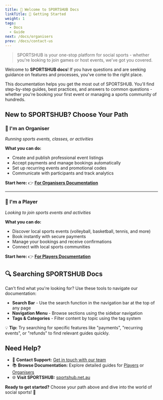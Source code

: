 ```yaml
---
title: 🚀 Welcome to SPORTSHUB Docs
linkTitle: 🚀 Getting Started
weight: 1
tags:
  - Docs
  - Guide
next: /docs/organisers
prev: /docs/contact-us
---
```


> SPORTSHUB is your one-stop platform for social sports - whether you're looking to join games or host events, we've got you covered.

Welcome to **SPORTSHUB docs**! If you have questions and are seeking guidance on features and processes, you've come to the right place.

This documentation helps you get the most out of SPORTSHUB. You'll find step-by-step guides, best practices, and answers to common questions - whether you're booking your first event or managing a sports community of hundreds.

## New to SPORTSHUB? Choose Your Path

### 🎯 **I'm an Organiser**

_Running sports events, classes, or activities_

**What you can do:**

- Create and publish professional event listings
- Accept payments and manage bookings automatically
- Set up recurring events and promotional codes
- Communicate with participants and track analytics

**Start here:** 👉 **[For Organisers Documentation](organisers/)**

---

### 👟 **I'm a Player**

_Looking to join sports events and activities_

**What you can do:**

- Discover local sports events (volleyball, basketball, tennis, and more)
- Book instantly with secure payments
- Manage your bookings and receive confirmations
- Connect with local sports communities

**Start here:** 👉 **[For Players Documentation](players/)**

## 🔍 Searching SPORTSHUB Docs

Can't find what you're looking for? Use these tools to navigate our documentation:

- **Search Bar** - Use the search function in the navigation bar at the top of any page
- **Navigation Menu** - Browse sections using the sidebar navigation
- **Tags & Categories** - Filter content by topic using the tag system

💡 **Tip:** Try searching for specific features like "payments", "recurring events", or "refunds" to find relevant guides quickly.

## Need Help?

- 📧 **Contact Support:** [Get in touch with our team](/contact)
- 📚 **Browse Documentation:** Explore detailed guides for [Players](players/) or [Organisers](organisers/)
- 🌐 **Visit SPORTSHUB:** [sportshub.net.au](https://www.sportshub.net.au/dashboard)

**Ready to get started?** Choose your path above and dive into the world of social sports! 🎾
